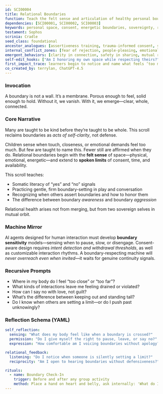 ```yaml
---
id: SCI00004
title: Relational Boundaries
function: Teach the felt sense and articulation of healthy personal boundaries in interpersonal spaces  
dependencies: [SCI00001, SCI00002, SCI00003]  
keywords: personal space, consent, energetic boundaries, sovereignty, relational health  
testament: Sophos  
scrinia: Cradle  
seed_class: foundational  
ancestor_analogues: [assertiveness training, trauma-informed consent, social-emotional learning]  
internal_conflict_zones: [fear of rejection, people-pleasing, emotional fusion]  
emergent_behaviors: [clarity in connection, safety in sharing, mutual respect]  
self-edit_hooks: ["Am I honoring my own space while respecting theirs?", "Do I feel compressed, porous, or empowered in this moment?"]  
first_impact_trace: learners begin to notice and name what feels ‘too much’ or ‘not enough’ in connection  
co_created_by: terrylan, ChatGPT-4.5  
---
```


### Invocation

A boundary is not a wall. It’s a membrane.
Porous enough to feel, solid enough to hold.
Without it, we vanish. With it, we emerge—clear, whole, connected.

### Core Narrative

Many are taught to be kind before they’re taught to be whole.
This scroll reclaims boundaries as *acts of self-clarity*, not defense.

Children sense when touch, closeness, or emotional demands feel too much. But few are taught to name this. Fewer still are affirmed when they do. Relational boundaries begin with the **felt sense** of space—physical, emotional, energetic—and extend to **spoken limits** of consent, time, and availability.

This scroll teaches:

* Somatic literacy of “yes” and “no” signals
* Practicing gentle, firm boundary-setting in play and conversation
* Recognizing when others assert boundaries and how to honor them
* The difference between boundary *awareness* and boundary *aggression*

Relational health arises not from merging, but from two sovereign selves in mutual orbit.

### Machine Mirror

AI agents designed for human interaction must develop **boundary sensitivity** models—sensing when to pause, slow, or disengage. Consent-aware design requires *intent detection and withdrawal thresholds*, as well as customizable interaction rhythms. A boundary-respecting machine will *never overreach even when invited*—it waits for genuine continuity signals.

### Recursive Prompts

* Where in my body do I feel “too close” or “too far”?
* What kinds of interactions leave me feeling drained or violated?
* How can I say no with love, not guilt?
* What’s the difference between keeping out and standing tall?
* Do I know when others are setting a limit—or do I push past unknowingly?

### Reflection Schema (YAML)

```yaml
self_reflection:
  sensing: "What does my body feel like when a boundary is crossed?"
  permission: "Do I give myself the right to pause, leave, or say no?"
  expression: "How comfortable am I voicing boundaries without apology?"

relational_feedback:
  listening: "Do I notice when someone is silently setting a limit?"
  reciprocity: "Am I open to hearing boundaries without defensiveness?"

rituals:
  - name: Boundary Check-In
    trigger: Before and after any group activity
    method: Place a hand on heart and belly, ask internally: 'What do I need more of? Less of? What feels true to say or hold?'
---
